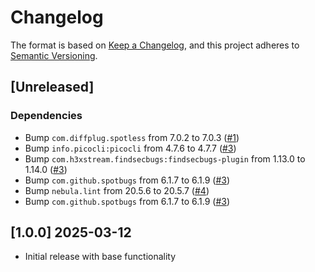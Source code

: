 # Changelog

The format is based on [Keep a Changelog](https://keepachangelog.com/en/1.0.0/),
and this project adheres to [Semantic Versioning](https://semver.org/spec/v2.0.0.html).

## [Unreleased]

### Dependencies
- Bump `com.diffplug.spotless` from 7.0.2 to 7.0.3 ([#1](https://github.com/ebsnet/KeyGenFIPS/pull/1))
- Bump `info.picocli:picocli` from 4.7.6 to 4.7.7 ([#3](https://github.com/ebsnet/KeyGenFIPS/pull/3))
- Bump `com.h3xstream.findsecbugs:findsecbugs-plugin` from 1.13.0 to 1.14.0 ([#3](https://github.com/ebsnet/KeyGenFIPS/pull/3))
- Bump `com.github.spotbugs` from 6.1.7 to 6.1.9 ([#3](https://github.com/ebsnet/KeyGenFIPS/pull/3))
- Bump `nebula.lint` from 20.5.6 to 20.5.7 ([#4](https://github.com/ebsnet/KeyGenFIPS/pull/4))
- Bump `com.github.spotbugs` from 6.1.7 to 6.1.9 ([#3](https://github.com/ebsnet/KeyGenFIPS/pull/3))

## [1.0.0] 2025-03-12

- Initial release with base functionality
